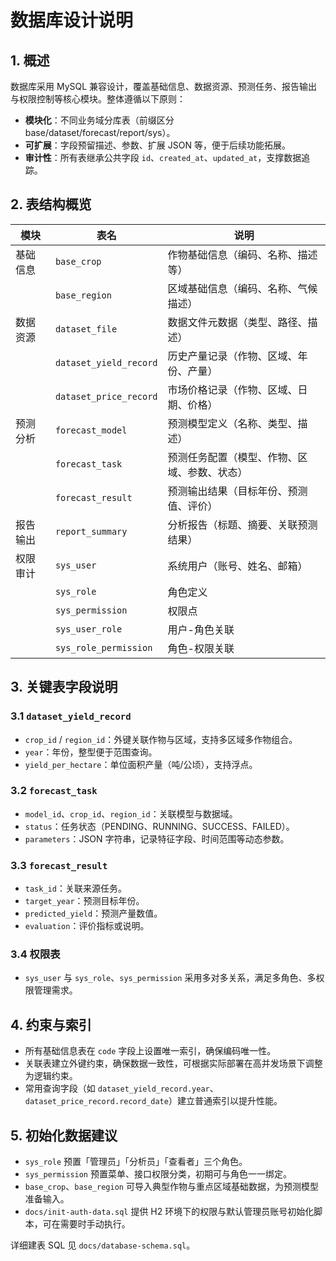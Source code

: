 # 数据库设计说明

## 1. 概述

数据库采用 MySQL 兼容设计，覆盖基础信息、数据资源、预测任务、报告输出与权限控制等核心模块。整体遵循以下原则：

- **模块化**：不同业务域分库表（前缀区分 base/dataset/forecast/report/sys）。
- **可扩展**：字段预留描述、参数、扩展 JSON 等，便于后续功能拓展。
- **审计性**：所有表继承公共字段 `id`、`created_at`、`updated_at`，支撑数据追踪。

## 2. 表结构概览

| 模块 | 表名 | 说明 |
| ---- | ---- | ---- |
| 基础信息 | `base_crop` | 作物基础信息（编码、名称、描述等） |
|  | `base_region` | 区域基础信息（编码、名称、气候描述） |
| 数据资源 | `dataset_file` | 数据文件元数据（类型、路径、描述） |
|  | `dataset_yield_record` | 历史产量记录（作物、区域、年份、产量） |
|  | `dataset_price_record` | 市场价格记录（作物、区域、日期、价格） |
| 预测分析 | `forecast_model` | 预测模型定义（名称、类型、描述） |
|  | `forecast_task` | 预测任务配置（模型、作物、区域、参数、状态） |
|  | `forecast_result` | 预测输出结果（目标年份、预测值、评价） |
| 报告输出 | `report_summary` | 分析报告（标题、摘要、关联预测结果） |
| 权限审计 | `sys_user` | 系统用户（账号、姓名、邮箱） |
|  | `sys_role` | 角色定义 |
|  | `sys_permission` | 权限点 |
|  | `sys_user_role` | 用户-角色关联 |
|  | `sys_role_permission` | 角色-权限关联 |

## 3. 关键表字段说明

### 3.1 `dataset_yield_record`
- `crop_id` / `region_id`：外键关联作物与区域，支持多区域多作物组合。
- `year`：年份，整型便于范围查询。
- `yield_per_hectare`：单位面积产量（吨/公顷），支持浮点。

### 3.2 `forecast_task`
- `model_id`、`crop_id`、`region_id`：关联模型与数据域。
- `status`：任务状态（PENDING、RUNNING、SUCCESS、FAILED）。
- `parameters`：JSON 字符串，记录特征字段、时间范围等动态参数。

### 3.3 `forecast_result`
- `task_id`：关联来源任务。
- `target_year`：预测目标年份。
- `predicted_yield`：预测产量数值。
- `evaluation`：评价指标或说明。

### 3.4 权限表
- `sys_user` 与 `sys_role`、`sys_permission` 采用多对多关系，满足多角色、多权限管理需求。

## 4. 约束与索引

- 所有基础信息表在 `code` 字段上设置唯一索引，确保编码唯一性。
- 关联表建立外键约束，确保数据一致性，可根据实际部署在高并发场景下调整为逻辑约束。
- 常用查询字段（如 `dataset_yield_record.year`、`dataset_price_record.record_date`）建立普通索引以提升性能。

## 5. 初始化数据建议

- `sys_role` 预置「管理员」「分析员」「查看者」三个角色。
- `sys_permission` 预置菜单、接口权限分类，初期可与角色一一绑定。
- `base_crop`、`base_region` 可导入典型作物与重点区域基础数据，为预测模型准备输入。
- `docs/init-auth-data.sql` 提供 H2 环境下的权限与默认管理员账号初始化脚本，可在需要时手动执行。

详细建表 SQL 见 `docs/database-schema.sql`。
